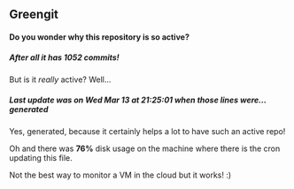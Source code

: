 ## Greengit

#### Do you wonder why this repository is so active?

##### After all it has 1052 commits!

But is it *really* active? Well...

##### Last update was on Wed Mar 13 at 21:25:01 when those lines were... generated

Yes, generated, because it certainly helps a lot to have such an active repo!

Oh and there was **76%** disk usage on the machine
where there is the cron updating this file.

Not the best way to monitor a VM in the cloud but it works! :)

